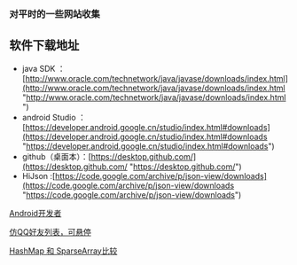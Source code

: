 ### 对平时的一些网站收集

## 软件下载地址

* java SDK ：[http://www.oracle.com/technetwork/java/javase/downloads/index.html](http://www.oracle.com/technetwork/java/javase/downloads/index.html "http://www.oracle.com/technetwork/java/javase/downloads/index.html")
* android Studio ：[https://developer.android.google.cn/studio/index.html#downloads](https://developer.android.google.cn/studio/index.html#downloads "https://developer.android.google.cn/studio/index.html#downloads")
* github（桌面本）：[https://desktop.github.com/](https://desktop.github.com/ "https://desktop.github.com/")
* HiJson :[https://code.google.com/archive/p/json-view/downloads](https://code.google.com/archive/p/json-view/downloads "https://code.google.com/archive/p/json-view/downloads")


[Android开发者](https://developer.android.com)

[仿QQ好友列表，可悬停](http://blog.csdn.net/shichaosong/article/details/26246655 "仿QQ好友列表，可悬停")

[HashMap 和 SparseArray比较](http://blog.csdn.net/sd19871122/article/details/49679435 "HashMap 和 SparseArray比较")


